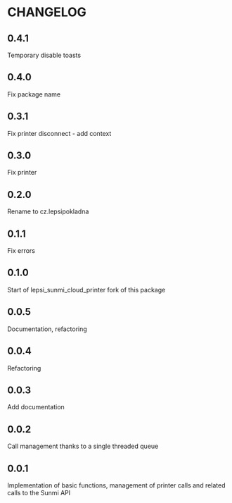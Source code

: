 # CHANGELOG

## 0.4.1

Temporary disable toasts

## 0.4.0

Fix package name
## 0.3.1

Fix printer disconnect - add context 
## 0.3.0

Fix printer

## 0.2.0

Rename to cz.lepsipokladna

## 0.1.1

Fix errors 

## 0.1.0

Start of lepsi_sunmi_cloud_printer fork of this package

## 0.0.5

Documentation, refactoring

## 0.0.4

Refactoring

## 0.0.3

Add documentation

## 0.0.2

Call management thanks to a single threaded queue

## 0.0.1

Implementation of basic functions, management of printer calls and related calls to the Sunmi API
